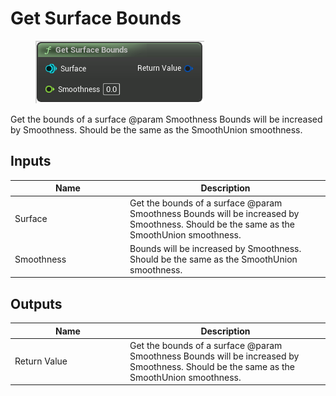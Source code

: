 # Get Surface Bounds

<div align="left" data-full-width="false">

<figure><img src="../../../api/Surface/Get_Surface_Bounds.png" alt=""><figcaption></figcaption></figure>

</div>

Get the bounds of a surface @param Smoothness Bounds will be increased by Smoothness. Should be the same as the SmoothUnion smoothness.

## Inputs

<table><thead><tr><th width="170">Name</th><th>Description</th></tr></thead><tbody><tr><td>Surface</td><td>Get the bounds of a surface @param Smoothness Bounds will be increased by Smoothness. Should be the same as the SmoothUnion smoothness.</td></tr><tr><td>Smoothness</td><td>Bounds will be increased by Smoothness. Should be the same as the SmoothUnion smoothness.</td></tr></tbody></table>

## Outputs

<table><thead><tr><th width="170">Name</th><th>Description</th></tr></thead><tbody><tr><td>Return Value</td><td>Get the bounds of a surface @param Smoothness Bounds will be increased by Smoothness. Should be the same as the SmoothUnion smoothness.</td></tr></tbody></table>
